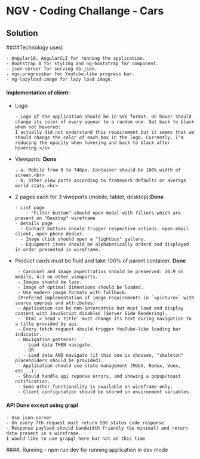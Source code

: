 # NGV - Coding Challange - Cars

## Solution

####Technology used:

    - Angular10, AngularCLI for running the application.
    - Bootstrap 4 for styling and ng-bootstrap for component.
    - json-server for serving db.json.
    - ngx-progressbar for Youtube-like progress bar.
    - ng-lazyload-image for lazy load image.


#### Implementation of client:
- Logo

      - Logo of the application should be in SVG format. On hover should change its color of every squear to a random one. Get back to black when not hovered:
      I actually did not understand this requirement but it seems that we should change the color of each box in the logo. Currently, I'm reducing the opacity when hovering and back to black after hovering.</i>
  
  
- Viewports: <b>Done</b><br>

      - a. Mobile from 0 to 748px. Container should be 100% width of screen.<br>
      - b. Other view ports according to framework defaults or average world stats.<br>
          
- 2 pages each for 3 viweports (mobile, tablet, desktop):<b>Done</b>

      - List page
          - "Filter button" should open modal with filters which are present on "Desktop" wireframe
      - Details page
        - Contact buttons should trigger respective actions: open email client, open phone dealer.
        - Image click should open a "lightbox" gallery.
        - Equipment items should be alphabetically orderd and displayed in order presented in wireframe.
        
-  Product cards must be fluid and take 100% of parent container. <b>Done</b>

        - Carousel and image aspectratios should be preserved: 16:9 on mobile, 4:3 on other viewports.
        - Images should be lazy.
        - Image of optimal dimentions should be loaded.
        - Use modern image formats with fallback.
        (Prefered implementation of image requirements in `<picture>` with source queries and attributes)
        - Application can be non-intercatvie but must load and display content with JavaScript disabled (Server Side Rendering).
        - `html > head > title` must change its text during navigation to a title provided by api.
        - Every fetch request should trigger YouTube-like loading bar indicator.
        - Navigation patterns:
          - Load data THEN navigate.
            OR
          - Load data AND navigate (if this one is choosen, "skeleton" placeholders should be provided).
        - Application should use state management (MobX, Redux, Vuex, etc...).
        - Should handle api reponse errors, and showing a popup/toast notification.
        - Some other functionality is available on wireframe only.
        - Client configuration should be stored in environment variables.
#### API <b>Done</b> except using grapl
    - Use json-server
    - On every 7th request must return 500 status code response.
    - Response payload should bandwidth friendly (be minimal) and return data present in a wireframe.
    I would like to use grapql here but not at this time
####. Running
    - npm run dev for running application in dev mode
    
